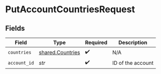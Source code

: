 # PutAccountCountriesRequest


## Fields

| Field                                                | Type                                                 | Required                                             | Description                                          |
| ---------------------------------------------------- | ---------------------------------------------------- | ---------------------------------------------------- | ---------------------------------------------------- |
| `countries`                                          | [shared.Countries](../../models/shared/countries.md) | :heavy_check_mark:                                   | N/A                                                  |
| `account_id`                                         | *str*                                                | :heavy_check_mark:                                   | ID of the account                                    |